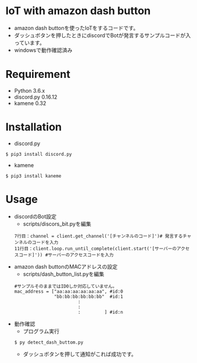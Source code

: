 # IoT with amazon dash button
- amazon dash buttonを使ったIoTをするコードです。
- ダッシュボタンを押したときにdiscordでBotが発言するサンプルコードが入っています。
- windowsで動作確認済み
# Requirement
- Python 3.6.x
- discord.py 0.16.12
- kamene 0.32

# Installation
- discord.py
```
$ pip3 install discord.py
```
- kamene
```
$ pip3 install kaneme
```

# Usage
- discordのBot設定
    - scripts/discors_bit.pyを編集
    ```
    7行目：channel = client.get_channel('[チャンネルのコード]')# 発言するチャンネルのコードを入力
    11行目：client.loop.run_until_complete(client.start('[サーバーのアクセスコード]')) #サーバーのアクセスコードを入力
    ```
- amazon dash buttonのMACアドレスの設定
    - scripts/dash_button_list.pyを編集
    ```
    #サンプルそのままではID0しか対応していません。
    mac_address = ["aa:aa:aa:aa:aa:aa", #id:0
                   "bb:bb:bb:bb:bb:bb"  #id:1
                            :
                            :
                            :         ] #id:n
    ```
- 動作確認
    - プログラム実行
    ```
    $ py detect_dash_buttom.py
    ```
    - ダッシュボタンを押して通知がこれば成功です。